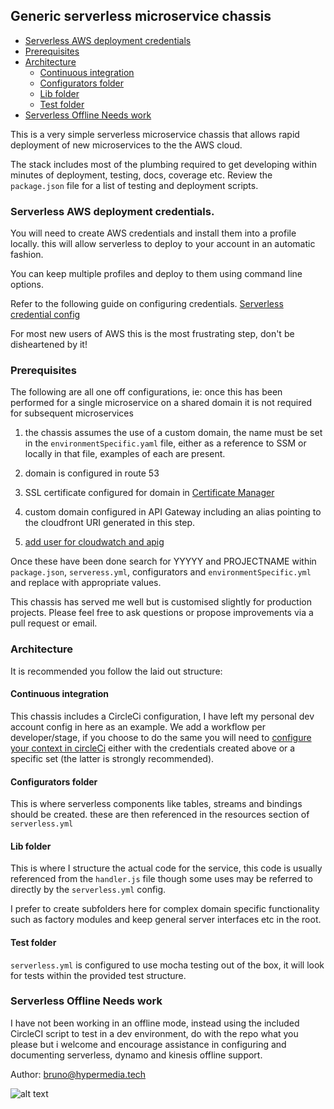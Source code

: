 ## Generic serverless microservice chassis

- [Serverless AWS deployment credentials](#serverless-aws-deployment-credentials)
- [Prerequisites](#prerequisites)
- [Architecture](#architecture)
    - [Continuous integration](#continuous-integration)
    - [Configurators folder](#configurators-folder)
    - [Lib folder](#lib-folder)
    - [Test folder](#test-folder)
- [Serverless Offline Needs work](#serverless-offline-needs-work)

This is a very simple serverless microservice chassis that allows rapid deployment of new microservices to the the AWS cloud.

The stack includes most of the plumbing required to get developing within minutes of deployment, testing, docs, coverage etc. Review the `package.json` file for a list of testing and deployment scripts.

### Serverless AWS deployment credentials.

You will need to create AWS credentials and install them into a profile locally. this will allow serverless to deploy to your account in an automatic fashion.

You can keep multiple profiles and deploy to them using command line options.

Refer to the following guide on configuring credentials.
[Serverless credential config](https://serverless.com/framework/docs/providers/aws/guide/credentials/)

For most new users of AWS this is the most frustrating step, don't be disheartened by it!

### Prerequisites

The following are all one off configurations, ie: once this has been performed for a single microservice on a shared domain it is not required for subsequent microservices

1) the chassis assumes the use of a custom domain, the name must be set in the `environmentSpecific.yaml` file, either as a reference to SSM or locally in that file, examples of each are present.

2) domain is configured in route 53

3) SSL certificate configured for domain in [Certificate Manager](https://aws.amazon.com/certificate-manager/)

4) custom domain configured in API Gateway including an alias pointing to the cloudfront URI generated in this step.

5) [add user for cloudwatch and apig](https://aws.amazon.com/premiumsupport/knowledge-center/api-gateway-cloudwatch-logs/)

Once these have been done search for YYYYY and PROJECTNAME within `package.json`, `serveress.yml`, configurators and `environmentSpecific.yml` and replace with appropriate values.

This chassis has served me well but is customised slightly for production projects. Please feel free to ask questions or propose improvements via a pull request or email.

### Architecture

It is recommended you follow the laid out structure:

#### Continuous integration

This chassis includes a CircleCi configuration, I have left my personal dev account config in here as an example. We add a workflow per developer/stage, if you choose to do the same you will need to [configure your context in circleCi](https://circleci.com/docs/2.0/contexts/) either with the credentials created above or a specific set (the latter is strongly recommended).

#### Configurators folder

This is where serverless components like tables, streams and bindings should be created. these are then referenced in the resources section of `serverless.yml`

#### Lib folder

This is where I structure the actual code for the service, this code is usually referenced from the `handler.js` file though some uses may be referred to directly by the `serverless.yml` config.

I prefer to create subfolders here for complex domain specific functionality such as factory modules and keep general server interfaces etc in the root.

#### Test folder

`serverless.yml` is configured to use mocha testing out of the box, it will look for tests within the provided test structure.

### Serverless Offline Needs work

I have not been working in an offline mode, instead using the included CircleCI script to test in a dev environment, do with the repo what you please but i welcome and encourage assistance in configuring and documenting serverless, dynamo and kinesis offline support.

Author: bruno@hypermedia.tech

![alt text](https://hyper-mega-public.s3.amazonaws.com/hypermediatech-01-high-resolution-dark_500.png "hypermedia.tech" )
